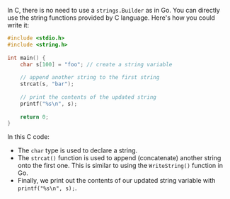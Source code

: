 In C, there is no need to use a `strings.Builder` as in Go. You can directly use the string functions provided by C language. Here's how you could write it:

```c
#include <stdio.h> 
#include <string.h> 
  
int main() {
    char s[100] = "foo"; // create a string variable
   
    // append another string to the first string
    strcat(s, "bar");
  
    // print the contents of the updated string
    printf("%s\n", s); 
  
    return 0;
}
```

In this C code:
- The `char` type is used to declare a string.
- The `strcat()` function is used to append (concatenate) another string onto the first one. This is similar to using the `WriteString()` function in Go.
- Finally, we print out the contents of our updated string variable with `printf("%s\n", s);`.
